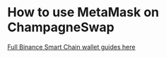 # How to use MetaMask on ChampagneSwap

[Full Binance Smart Chain wallet guides here](https://docs.binance.org/smart-chain/wallet/metamask.html)

